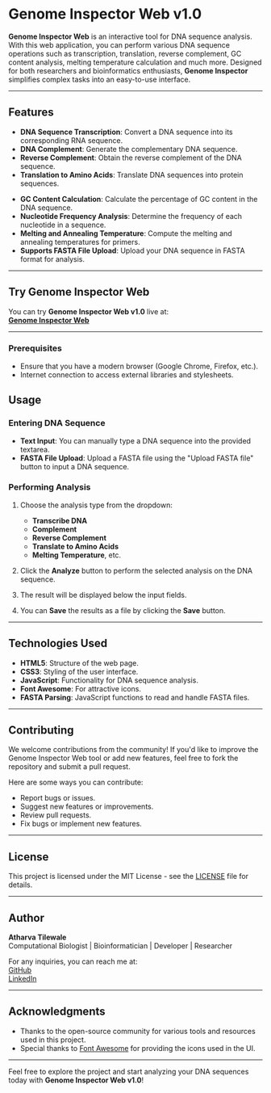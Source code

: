# Genome Inspector Web v1.0

**Genome Inspector Web** is an interactive tool for DNA sequence analysis. With this web application, you can perform various DNA sequence operations such as transcription, translation, reverse complement, GC content analysis, melting temperature calculation and much more. Designed for both researchers and bioinformatics enthusiasts, **Genome Inspector** simplifies complex tasks into an easy-to-use interface.

---

## Features

- **DNA Sequence Transcription**: Convert a DNA sequence into its corresponding RNA sequence.
- **DNA Complement**: Generate the complementary DNA sequence.
- **Reverse Complement**: Obtain the reverse complement of the DNA sequence.
- **Translation to Amino Acids**: Translate DNA sequences into protein sequences.
<!-- - **Open Reading Frame (ORF) Finder**: Identify potential coding sequences. -->
<!-- - **Restriction Sites Identification**: Locate restriction enzyme recognition sites. -->
- **GC Content Calculation**: Calculate the percentage of GC content in the DNA sequence.
- **Nucleotide Frequency Analysis**: Determine the frequency of each nucleotide in a sequence.
- **Melting and Annealing Temperature**: Compute the melting and annealing temperatures for primers.
- **Supports FASTA File Upload**: Upload your DNA sequence in FASTA format for analysis.

---

## Try Genome Inspector Web

You can try **Genome Inspector Web v1.0** live at:  
[**Genome Inspector Web**](https://atharvatilewale.github.io/Genome_Inspector_Web)

---

### Prerequisites

- Ensure that you have a modern browser (Google Chrome, Firefox, etc.).
- Internet connection to access external libraries and stylesheets.

## Usage

### Entering DNA Sequence

- **Text Input**: You can manually type a DNA sequence into the provided textarea.
- **FASTA File Upload**: Upload a FASTA file using the "Upload FASTA file" button to input a DNA sequence.

### Performing Analysis

1. Choose the analysis type from the dropdown:
   - **Transcribe DNA**
   - **Complement**
   - **Reverse Complement**
   - **Translate to Amino Acids**
   - **Melting Temperature**, etc.

2. Click the **Analyze** button to perform the selected analysis on the DNA sequence.

3. The result will be displayed below the input fields.

4. You can **Save** the results as a file by clicking the **Save** button.

---

## Technologies Used

- **HTML5**: Structure of the web page.
- **CSS3**: Styling of the user interface.
- **JavaScript**: Functionality for DNA sequence analysis.
- **Font Awesome**: For attractive icons.
- **FASTA Parsing**: JavaScript functions to read and handle FASTA files.

---

## Contributing

We welcome contributions from the community! If you'd like to improve the Genome Inspector Web tool or add new features, feel free to fork the repository and submit a pull request.

Here are some ways you can contribute:

- Report bugs or issues.
- Suggest new features or improvements.
- Review pull requests.
- Fix bugs or implement new features.

---

## License

This project is licensed under the MIT License - see the [LICENSE](LICENSE) file for details.

---

## Author

**Atharva Tilewale**  
Computational Biologist | Bioinformatician | Developer | Researcher

For any inquiries, you can reach me at:   
[GitHub](https://github.com/AtharvaTilewale)  
[LinkedIn](https://www.linkedin.com/in/atharvatilewale)

---

## Acknowledgments

- Thanks to the open-source community for various tools and resources used in this project.
- Special thanks to [Font Awesome](https://fontawesome.com) for providing the icons used in the UI.

---

<!-- ## Demo Screenshot

![Genome Inspector Screenshot](path-to-screenshot.jpg) 

---
-->

Feel free to explore the project and start analyzing your DNA sequences today with **Genome Inspector Web v1.0**!
